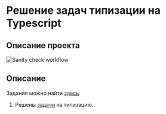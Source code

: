 # Решение задач типизации на Typescript

## Описание проекта

![Sanity check workflow](https://github.com/Stern-Ritter/tasks-functional-programming/actions/workflows/sanity-check.yml/badge.svg)

## Описание

Задания можно найти [здесь](https://gist.github.com/vvscode/8b60049bc335bbc52a4c363f92820956)

1. Решены [задачи](https://gist.github.com/vvscode/8b60049bc335bbc52a4c363f92820956) на типизацию.
